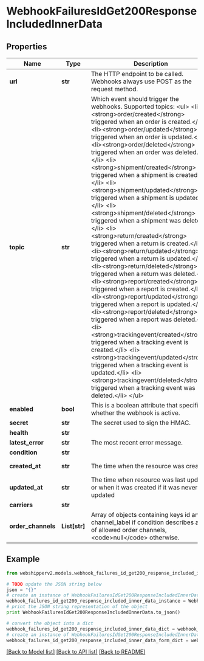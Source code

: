 # WebhookFailuresIdGet200ResponseIncludedInnerData


## Properties
Name | Type | Description | Notes
------------ | ------------- | ------------- | -------------
**url** | **str** | The HTTP endpoint to be called. Webhooks always use POST as the request method. | [optional] 
**topic** | **str** | Which event should trigger the webhooks. Supported topics:     &lt;ul&gt;       &lt;li&gt;&lt;strong&gt;order/created&lt;/strong&gt; triggered when an order is created.&lt;/li&gt;       &lt;li&gt;&lt;strong&gt;order/updated&lt;/strong&gt; triggered when an order is updated.&lt;/li&gt;       &lt;li&gt;&lt;strong&gt;order/deleted&lt;/strong&gt; triggered when an order was deleted.&lt;/li&gt;       &lt;li&gt;&lt;strong&gt;shipment/created&lt;/strong&gt; triggered when a shipment is created.&lt;/li&gt;       &lt;li&gt;&lt;strong&gt;shipment/updated&lt;/strong&gt; triggered when a shipment is updated.&lt;/li&gt;       &lt;li&gt;&lt;strong&gt;shipment/deleted&lt;/strong&gt; triggered when a shipment was deleted.&lt;/li&gt;       &lt;li&gt;&lt;strong&gt;return/created&lt;/strong&gt; triggered when a return is created.&lt;/li&gt;       &lt;li&gt;&lt;strong&gt;return/updated&lt;/strong&gt; triggered when a return is updated.&lt;/li&gt;       &lt;li&gt;&lt;strong&gt;return/deleted&lt;/strong&gt; triggered when a return was deleted.&lt;/li&gt;       &lt;li&gt;&lt;strong&gt;report/created&lt;/strong&gt; triggered when a report is created.&lt;/li&gt;       &lt;li&gt;&lt;strong&gt;report/updated&lt;/strong&gt; triggered when a report is updated.&lt;/li&gt;       &lt;li&gt;&lt;strong&gt;report/deleted&lt;/strong&gt; triggered when a report was deleted.&lt;/li&gt;       &lt;li&gt;&lt;strong&gt;trackingevent/created&lt;/strong&gt; triggered when a tracking event is created.&lt;/li&gt;       &lt;li&gt;&lt;strong&gt;trackingevent/updated&lt;/strong&gt; triggered when a tracking event is updated.&lt;/li&gt;       &lt;li&gt;&lt;strong&gt;trackingevent/deleted&lt;/strong&gt; triggered when a tracking event was deleted.&lt;/li&gt;     &lt;/ul&gt; | [optional] 
**enabled** | **bool** | This is a boolean attribute that specifies whether the webhook is active. | [optional] 
**secret** | **str** | The secret used to sign the HMAC. | [optional] 
**health** | **str** |  | [optional] 
**latest_error** | **str** | The most recent error message. | [optional] 
**condition** | **str** |  | [optional] 
**created_at** | **str** | The time when the resource was created | [optional] [readonly] 
**updated_at** | **str** | The time when resource was last updated or when it was created if it was never updated | [optional] [readonly] 
**carriers** | **str** |  | [optional] 
**order_channels** | **List[str]** | Array of objects containing keys id and channel_label if condition describes a list of allowed order channels, &lt;code&gt;null&lt;/code&gt; otherwise.  | [optional] [readonly] 

## Example

```python
from webshipperv2.models.webhook_failures_id_get200_response_included_inner_data import WebhookFailuresIdGet200ResponseIncludedInnerData

# TODO update the JSON string below
json = "{}"
# create an instance of WebhookFailuresIdGet200ResponseIncludedInnerData from a JSON string
webhook_failures_id_get200_response_included_inner_data_instance = WebhookFailuresIdGet200ResponseIncludedInnerData.from_json(json)
# print the JSON string representation of the object
print WebhookFailuresIdGet200ResponseIncludedInnerData.to_json()

# convert the object into a dict
webhook_failures_id_get200_response_included_inner_data_dict = webhook_failures_id_get200_response_included_inner_data_instance.to_dict()
# create an instance of WebhookFailuresIdGet200ResponseIncludedInnerData from a dict
webhook_failures_id_get200_response_included_inner_data_form_dict = webhook_failures_id_get200_response_included_inner_data.from_dict(webhook_failures_id_get200_response_included_inner_data_dict)
```
[[Back to Model list]](../README.md#documentation-for-models) [[Back to API list]](../README.md#documentation-for-api-endpoints) [[Back to README]](../README.md)


